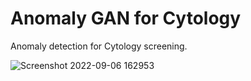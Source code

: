 # Anomaly GAN for Cytology

Anomaly detection for Cytology screening.

![Screenshot 2022-09-06 162953](https://user-images.githubusercontent.com/80980441/188575210-5cb87196-e4e9-4bc5-8f2f-c43a107a56f5.jpg)


